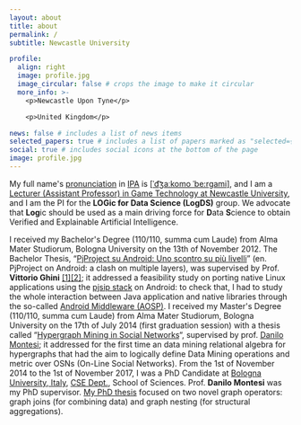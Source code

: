 ```yaml
---
layout: about
title: about
permalink: /
subtitle: Newcastle University

profile:
  align: right
  image: profile.jpg
  image_circular: false # crops the image to make it circular
  more_info: >-
    <p>Newcastle Upon Tyne</p>

    <p>United Kingdom</p>

news: false # includes a list of news items
selected_papers: true # includes a list of papers marked as "selected={true}"
social: true # includes social icons at the bottom of the page
image: profile.jpg
---
```


My full name's [pronunciation](http://ipa-reader.xyz/?text=%CB%88d%CA%92a%CB%90komo%20%CB%88be%3Argami&voice=Carla) in [IPA](https://en.wikipedia.org/wiki/International_Phonetic_Alphabet) is [[ˈd͡ʒaːkomo ˈbe:rgami]](http://ipa-reader.xyz/?text=%CB%88d%CA%92a%3Akomo%20%CB%88be%3Argami&voice=Carla), and I am a [Lecturer (Assistant Professor) in Game Technology at Newcastle University](https://www.ncl.ac.uk/computing/staff/profile/giacomobergami.html), and I am the PI for the **LOGic for Data Science (LogDS)** group. We advocate that **Log**ic should be used as a main driving force for **D**ata **S**cience to obtain Verified and Explainable Artificial Intelligence.


I received my Bachelor's Degree (110/110, summa cum Laude) from Alma Mater Studiorum, Bologna University on the 13th of November 2012. The Bachelor Thesis,  “[PjProject su Android: Uno scontro su più livelli](http://amslaurea.unibo.it/4441/1/bergami_giacomo_tesi.pdf)” (en. PjProject on Android: a clash on multiple layers), was supervised by Prof. **Vittorio Ghini** [[1]](http://www.cs.unibo.it/~ghini/)[[2]](http://www.cs.unibo.it/~ghini/didattica/sistemimobili/BergamiGiacomo/index.html); it addressed a feasibility study on porting native Linux applications using the [pjsip stack](http://www.pjsip.org/) on Android: to check that, I had to study the whole interaction between Java application and native libraries through the so-called [Android Middleware (AOSP)](https://source.android.com/source/).
I received my Master's Degree (110/110, summa cum Laude) from Alma Mater Studiorum, Bologna University on the 17th of July 2014 (first graduation session) with a thesis called “[Hypergraph Mining in Social Networks](http://amslaurea.unibo.it/7106/1/main.pdf)“, supervised by prof. [Danilo Montesi](http://cs.unibo.it/~montesi); it addressed for the first time an data mining relational algebra for hypergraphs that had the aim to logically define Data Mining operations and metric over OSNs (On-Line Social Networks).
From the 1st of November 2014 to the 1st of November 2017, I was a PhD Candidate at [Bologna University, Italy](http://www.unibo.it), [CSE Dept.](http://www.informatica.unibo.it/it), School of Sciences. Prof. **Danilo Montesi** was my PhD supervisor. [My PhD thesis](https://amsdottorato.unibo.it/8348/1/bergami_giacomo_tesi.pdf) focused on two novel graph operators: graph joins (for combining data) and graph nesting (for structural aggregations).
